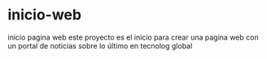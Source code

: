 # inicio-web
inicio pagina web
este proyecto es el inicio para crear una pagina web con un portal de noticias sobre lo último en tecnolog global
